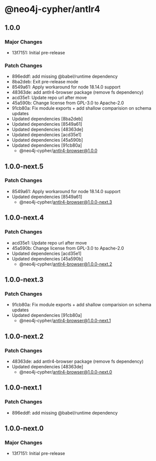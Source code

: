 # @neo4j-cypher/antlr4

## 1.0.0

### Major Changes

- 13f7151: Initial pre-release

### Patch Changes

- 896eddf: add missing @babel/runtime dependency
- 8ba2deb: Exit pre-release mode
- 8549a61: Apply workaround for node 18.14.0 support
- 48363de: add antlr4-browser package (remove fs dependency)
- acd35e1: Update repo url after move
- 45a590b: Change license from GPL-3.0 to Apache-2.0
- 91cb80a: Fix module exports + add shallow comparision on schema updates
- Updated dependencies [8ba2deb]
- Updated dependencies [8549a61]
- Updated dependencies [48363de]
- Updated dependencies [acd35e1]
- Updated dependencies [45a590b]
- Updated dependencies [91cb80a]
  - @neo4j-cypher/antlr4-browser@1.0.0

## 1.0.0-next.5

### Patch Changes

- 8549a61: Apply workaround for node 18.14.0 support
- Updated dependencies [8549a61]
  - @neo4j-cypher/antlr4-browser@1.0.0-next.3

## 1.0.0-next.4

### Patch Changes

- acd35e1: Update repo url after move
- 45a590b: Change license from GPL-3.0 to Apache-2.0
- Updated dependencies [acd35e1]
- Updated dependencies [45a590b]
  - @neo4j-cypher/antlr4-browser@1.0.0-next.2

## 1.0.0-next.3

### Patch Changes

- 91cb80a: Fix module exports + add shallow comparision on schema updates
- Updated dependencies [91cb80a]
  - @neo4j-cypher/antlr4-browser@1.0.0-next.1

## 1.0.0-next.2

### Patch Changes

- 48363de: add antlr4-browser package (remove fs dependency)
- Updated dependencies [48363de]
  - @neo4j-cypher/antlr4-browser@1.0.0-next.0

## 1.0.0-next.1

### Patch Changes

- 896eddf: add missing @babel/runtime dependency

## 1.0.0-next.0

### Major Changes

- 13f7151: Initial pre-release
